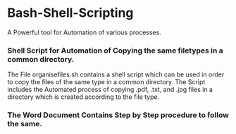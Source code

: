 # Bash-Shell-Scripting
A Powerful tool for Automation of various processes. 

### Shell Script for Automation of Copying the same filetypes in a common directory.
The File organisefiles.sh contains a shell script which can be used in order to copy the files of the same type in a common directory.
The Script includes the Automated process of copying .pdf, .txt, and .jpg files in a directory which is created according to the file type.

### The Word Document Contains Step by Step procedure to follow the same.
